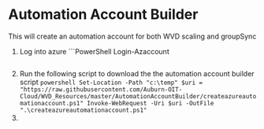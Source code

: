  # Automation Account Builder
 This will create an automation account for both WVD scaling and groupSync

  1. Log into azure
    ```PowerShell
     Login-Azaccount
     ```
  1. Run the following script to download the the automation account builder script
    ```powershell
    Set-Location -Path "c:\temp"
    $uri = "https://raw.githubusercontent.com/Auburn-OIT-Cloud/WVD_Resources/master/AutomationAccountBuilder/createazureautomationaccount.ps1"
    Invoke-WebRequest -Uri $uri -OutFile ".\createazureautomationaccount.ps1"
    ```
  1. 
